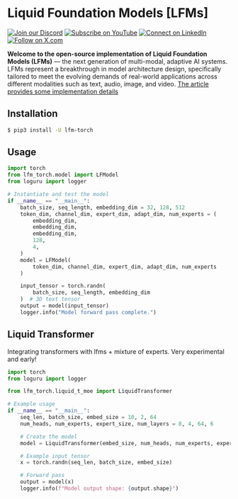 <!-- [![Multi-Modality](agorabanner.png)](https://discord.com/servers/agora-999382051935506503) -->

# Liquid Foundation Models [LFMs]

[![Join our Discord](https://img.shields.io/badge/Discord-Join%20our%20server-5865F2?style=for-the-badge&logo=discord&logoColor=white)](https://discord.gg/agora-999382051935506503) [![Subscribe on YouTube](https://img.shields.io/badge/YouTube-Subscribe-red?style=for-the-badge&logo=youtube&logoColor=white)](https://www.youtube.com/@kyegomez3242) [![Connect on LinkedIn](https://img.shields.io/badge/LinkedIn-Connect-blue?style=for-the-badge&logo=linkedin&logoColor=white)](https://www.linkedin.com/in/kye-g-38759a207/) [![Follow on X.com](https://img.shields.io/badge/X.com-Follow-1DA1F2?style=for-the-badge&logo=x&logoColor=white)](https://x.com/kyegomezb)

**Welcome to the open-source implementation of Liquid Foundation Models (LFMs)** — the next generation of multi-modal, adaptive AI systems. LFMs represent a breakthrough in model architecture design, specifically tailored to meet the evolving demands of real-world applications across different modalities such as text, audio, image, and video. [The article provides some implementation details](https://www.liquid.ai/liquid-foundation-models)


## Installation
```bash
$ pip3 install -U lfm-torch
```

## Usage

```python
import torch
from lfm_torch.model import LFModel
from loguru import logger

# Instantiate and test the model
if __name__ == "__main__":
    batch_size, seq_length, embedding_dim = 32, 128, 512
    token_dim, channel_dim, expert_dim, adapt_dim, num_experts = (
        embedding_dim,
        embedding_dim,
        embedding_dim,
        128,
        4,
    )
    model = LFModel(
        token_dim, channel_dim, expert_dim, adapt_dim, num_experts
    )

    input_tensor = torch.randn(
        batch_size, seq_length, embedding_dim
    )  # 3D text tensor
    output = model(input_tensor)
    logger.info("Model forward pass complete.")
```


## Liquid Transformer 
Integrating transformers with lfms + mixture of experts. Very experimental and early!


```python
import torch
from loguru import logger

from lfm_torch.liquid_t_moe import LiquidTransformer

# Example usage
if __name__ == "__main__":
    seq_len, batch_size, embed_size = 10, 2, 64
    num_heads, num_experts, expert_size, num_layers = 8, 4, 64, 6

    # Create the model
    model = LiquidTransformer(embed_size, num_heads, num_experts, expert_size, num_layers)

    # Example input tensor
    x = torch.randn(seq_len, batch_size, embed_size)

    # Forward pass
    output = model(x)
    logger.info(f"Model output shape: {output.shape}")
```
